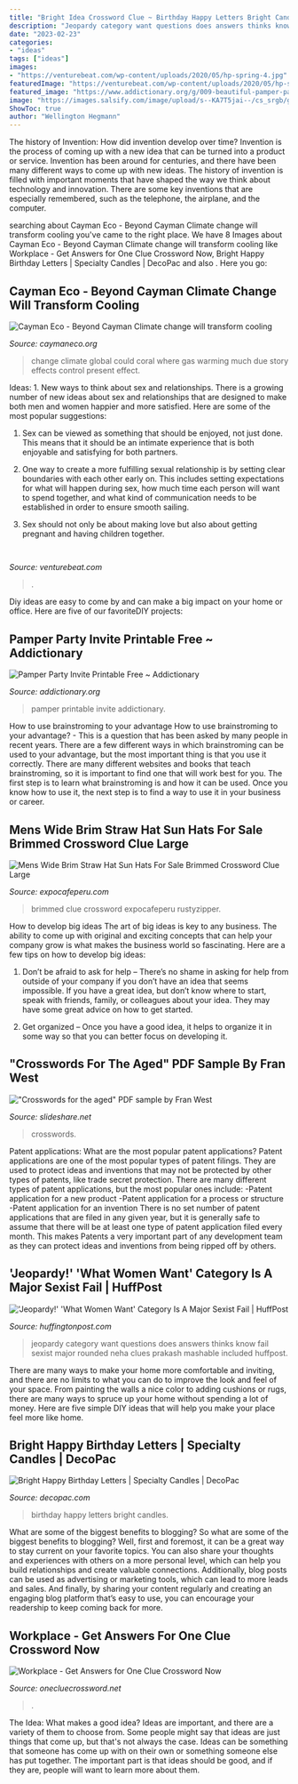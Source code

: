 ```yaml
---
title: "Bright Idea Crossword Clue ~ Birthday Happy Letters Bright Candles"
description: "Jeopardy category want questions does answers thinks know fail sexist major rounded neha clues prakash mashable included huffpost"
date: "2023-02-23"
categories:
- "ideas"
tags: ["ideas"]
images:
- "https://venturebeat.com/wp-content/uploads/2020/05/hp-spring-4.jpg"
featuredImage: "https://venturebeat.com/wp-content/uploads/2020/05/hp-spring-4.jpg"
featured_image: "https://www.addictionary.org/g/009-beautiful-pamper-party-invites-printable-free-ideas.jpg"
image: "https://images.salsify.com/image/upload/s--KA7T5jai--/cs_srgb/god0tc7pblugz3gpfrgy.jpg"
ShowToc: true
author: "Wellington Hegmann"
---
```



The history of Invention: How did invention develop over time?
Invention is the process of coming up with a new idea that can be turned into a product or service. Invention has been around for centuries, and there have been many different ways to come up with new ideas. The history of invention is filled with important moments that have shaped the way we think about technology and innovation. There are some key inventions that are especially remembered, such as the telephone, the airplane, and the computer.

	

		
searching about Cayman Eco - Beyond Cayman Climate change will transform cooling you've came to the right place. We have 8 Images about Cayman Eco - Beyond Cayman Climate change will transform cooling like Workplace - Get Answers for One Clue Crossword Now, Bright Happy Birthday Letters | Specialty Candles | DecoPac and also . Here you go:
		
    
## Cayman Eco - Beyond Cayman Climate Change Will Transform Cooling

<img loading=lazy src="https://caymaneco.org/yahoo_site_admin/assets/images/Heat_stressed_corals_UPI_Photo_by_D_Bhattacharya.6111419_std.jpg" onerror="this.onerror=null;this.src='https://tse4.mm.bing.net/th?id=OIP.BtIsZvTUepZkTNy3tLuujwHaE7&amp;pid=15.1';" alt="Cayman Eco - Beyond Cayman Climate change will transform cooling">

_Source: caymaneco.org_

>change climate global could coral where gas warming much due story effects control present effect. 

	

Ideas: 1. New ways to think about sex and relationships.
There is a growing number of new ideas about sex and relationships that are designed to make both men and women happier and more satisfied. Here are some of the most popular suggestions:
1. Sex can be viewed as something that should be enjoyed, not just done. This means that it should be an intimate experience that is both enjoyable and satisfying for both partners.

2. One way to create a more fulfilling sexual relationship is by setting clear boundaries with each other early on. This includes setting expectations for what will happen during sex, how much time each person will want to spend together, and what kind of communication needs to be established in order to ensure smooth sailing.

3. Sex should not only be about making love but also about getting pregnant and having children together.

    
## 

<img loading=lazy src="https://venturebeat.com/wp-content/uploads/2020/05/hp-spring-4.jpg" onerror="this.onerror=null;this.src='https://tse1.mm.bing.net/th?id=OIP.5Eh6tApXNensZpKqgv-7wQHaEl&amp;pid=15.1';" alt="">

_Source: venturebeat.com_

>. 

	

Diy ideas are easy to come by and can make a big impact on your home or office. Here are five of our favoriteDIY projects: 

    
## Pamper Party Invite Printable Free ~ Addictionary

<img loading=lazy src="https://www.addictionary.org/g/009-beautiful-pamper-party-invites-printable-free-ideas.jpg" onerror="this.onerror=null;this.src='https://tse3.mm.bing.net/th?id=OIP.yOYXtYGw1Av6hLU-8cvnYQHaKX&amp;pid=15.1';" alt="Pamper Party Invite Printable Free ~ Addictionary">

_Source: addictionary.org_

>pamper printable invite addictionary. 

	

How to use brainstroming to your advantage
How to use brainstroming to your advantage? - This is a question that has been asked by many people in recent years. There are a few different ways in which brainstroming can be used to your advantage, but the most important thing is that you use it correctly. There are many different websites and books that teach brainstroming, so it is important to find one that will work best for you. The first step is to learn what brainstroming is and how it can be used. Once you know how to use it, the next step is to find a way to use it in your business or career.

    
## Mens Wide Brim Straw Hat Sun Hats For Sale Brimmed Crossword Clue Large

<img loading=lazy src="https://www.expocafeperu.com/w/2020/05/mens-wide-brimmed-straw-hat-crossword-clue-extra-brim-sun-hats-for-sale-australia-called-large-1092x1456.jpg" onerror="this.onerror=null;this.src='https://tse2.mm.bing.net/th?id=OIP._waVhEm-EAWGAAjKAVLs2wHaJ4&amp;pid=15.1';" alt="Mens Wide Brim Straw Hat Sun Hats For Sale Brimmed Crossword Clue Large">

_Source: expocafeperu.com_

>brimmed clue crossword expocafeperu rustyzipper. 

	

How to develop big ideas
The art of big ideas is key to any business. The ability to come up with original and exciting concepts that can help your company grow is what makes the business world so fascinating. Here are a few tips on how to develop big ideas:
1. Don’t be afraid to ask for help – There’s no shame in asking for help from outside of your company if you don’t have an idea that seems impossible. If you have a great idea, but don’t know where to start, speak with friends, family, or colleagues about your idea. They may have some great advice on how to get started.

2. Get organized – Once you have a good idea, it helps to organize it in some way so that you can better focus on developing it.

    
## &quot;Crosswords For The Aged&quot; PDF Sample By Fran West

<img loading=lazy src="https://image.slidesharecdn.com/crosswordsfortheagedsamplebyfranwest-150103000509-conversion-gate01/95/crosswords-for-the-aged-pdf-sample-by-fran-west-6-638.jpg?cb=1420757940" onerror="this.onerror=null;this.src='https://tse3.mm.bing.net/th?id=OIP.-yNC-a4EUCe6h_0c6fIU5gHaKe&amp;pid=15.1';" alt="&quot;Crosswords for the aged&quot; PDF sample by Fran West">

_Source: slideshare.net_

>crosswords. 

	

Patent applications: What are the most popular patent applications?
Patent applications are one of the most popular types of patent filings. They are used to protect ideas and inventions that may not be protected by other types of patents, like trade secret protection. 
 There are many different types of patent applications, but the most popular ones include: 
-Patent application for a new product 
-Patent application for a process or structure 
-Patent application for an invention 
There is no set number of patent applications that are filed in any given year, but it is generally safe to assume that there will be at least one type of patent application filed every month. This makes Patents a very important part of any development team as they can protect ideas and inventions from being ripped off by others.

    
## &#039;Jeopardy!&#039; &#039;What Women Want&#039; Category Is A Major Sexist Fail | HuffPost

<img loading=lazy src="https://i.huffpost.com/gen/2120166/thumbs/o-WHAT-WOMEN-WANT-BOARD-570.jpg" onerror="this.onerror=null;this.src='https://tse2.mm.bing.net/th?id=OIP.U58Vh9QlM9BO5U7JAWG7KwHaDt&amp;pid=15.1';" alt="&#039;Jeopardy!&#039; &#039;What Women Want&#039; Category Is A Major Sexist Fail | HuffPost">

_Source: huffingtonpost.com_

>jeopardy category want questions does answers thinks know fail sexist major rounded neha clues prakash mashable included huffpost. 

	

There are many ways to make your home more comfortable and inviting, and there are no limits to what you can do to improve the look and feel of your space. From painting the walls a nice color to adding cushions or rugs, there are many ways to spruce up your home without spending a lot of money. Here are five simple DIY ideas that will help you make your place feel more like home.

    
## Bright Happy Birthday Letters | Specialty Candles | DecoPac

<img loading=lazy src="https://images.salsify.com/image/upload/s--KA7T5jai--/cs_srgb/god0tc7pblugz3gpfrgy.jpg" onerror="this.onerror=null;this.src='https://tse2.mm.bing.net/th?id=OIP.87xqrhfoLeXeKFsAL7IQxQHaJ_&amp;pid=15.1';" alt="Bright Happy Birthday Letters | Specialty Candles | DecoPac">

_Source: decopac.com_

>birthday happy letters bright candles. 

	

What are some of the biggest benefits to blogging?
So what are some of the biggest benefits to blogging? Well, first and foremost, it can be a great way to stay current on your favorite topics. You can also share your thoughts and experiences with others on a more personal level, which can help you build relationships and create valuable connections. Additionally, blog posts can be used as advertising or marketing tools, which can lead to more leads and sales. And finally, by sharing your content regularly and creating an engaging blog platform that’s easy to use, you can encourage your readership to keep coming back for more.

    
## Workplace - Get Answers For One Clue Crossword Now

<img loading=lazy src="https://onecluecrossword.net/wp-content/uploads/One-Clue-Crossword-Workplace-Answer-360x522.jpg" onerror="this.onerror=null;this.src='https://tse1.mm.bing.net/th?id=OIP.JI66qyf_xCQJ-vVVKw_qLgAAAA&amp;pid=15.1';" alt="Workplace - Get Answers for One Clue Crossword Now">

_Source: onecluecrossword.net_

>. 

	

The Idea: What makes a good idea?
Ideas are important, and there are a variety of them to choose from. Some people might say that ideas are just things that come up, but that's not always the case. Ideas can be something that someone has come up with on their own or something someone else has put together. The important part is that ideas should be good, and if they are, people will want to learn more about them.

